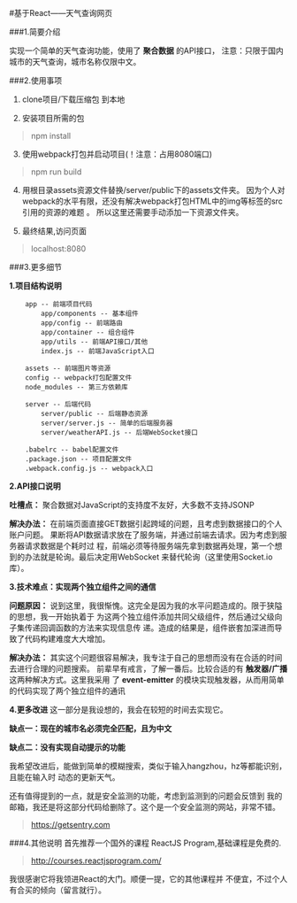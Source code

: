 #基于React——天气查询网页

###1.简要介绍

实现一个简单的天气查询功能，使用了 **聚合数据** 的API接口，
注意：只限于国内城市的天气查询，城市名称仅限中文。

###2.使用事项
1. clone项目/下载压缩包 到本地

2. 安装项目所需的包 
> npm install

3. 使用webpack打包并启动项目(！注意：占用8080端口)
>npm run build

4. 用根目录assets资源文件替换/server/public下的assets文件夹。
因为个人对webpack的水平有限，还没有解决webpack打包HTML中的img等标签的src引用的资源的难题 。
所以这里还需要手动添加一下资源文件夹。

5. 最终结果,访问页面
>localhost:8080

###3.更多细节

**1.项目结构说明**

```text
    app -- 前端项目代码
        app/components -- 基本组件
        app/config -- 前端路由
        app/container -- 组合组件
        app/utils -- 前端API接口/其他
        index.js -- 前端JavaScript入口
    
    assets -- 前端图片等资源
    config -- webpack打包配置文件
    node_modules -- 第三方依赖库
    
    server -- 后端代码
        server/public -- 后端静态资源
        server/server.js -- 简单的后端服务器
        server/weatherAPI.js -- 后端WebSocket接口
    
    .babelrc -- babel配置文件
    .package.json -- 项目配置文件
    .webpack.config.js -- webpack入口
```

**2.API接口说明**

 **吐槽点：** 聚合数据对JavaScript的支持度不友好，大多数不支持JSONP
 
 **解决办法：** 在前端页面直接GET数据引起跨域的问题，且考虑到数据接口的个人账户问题。
 果断将API数据请求放在了服务端，并通过前端去请求。因为考虑到服务器请求数据是个耗时过
 程，前端必须等待服务端先拿到数据再处理，第一个想到的办法就是轮询。最后决定用WebSocket
 来替代轮询（这里使用Socket.io库）。
 
 **3.技术难点：实现两个独立组件之间的通信**
 
 **问题原因：**
 说到这里，我很惭愧。这完全是因为我的水平问题造成的。限于狭隘的思想，我一开始执着于
 为这两个独立组件添加共同父级组件，然后通过父级向子集传递回调函数的方法来实现信息传
 递。造成的结果是，组件嵌套加深进而导致了代码构建难度大大增加。
 
 **解决办法：**
 其实这个问题很容易解决，我专注于自己的思想而没有在合适的时间去进行合理的问题搜索。
 前辈早有戒言，了解一番后。比较合适的有 **触发器/广播** 这两种解决方式。这里我采用
 了 **event-emitter** 的模块实现触发器，从而用简单的代码实现了两个独立组件的通讯
 
 **4.更多改进**
 这一部分是我设想的，我会在较短的时间去实现它。
 
 **缺点一：现在的城市名必须完全匹配，且为中文**
 
 **缺点二：没有实现自动提示的功能**
 
 
 我希望改进后，能做到简单的模糊搜索，类似于输入hangzhou，hz等都能识别，且能在输入时
 动态的更新天气。
 
 还有值得提到的一点，就是安全监测的功能，考虑到监测到的问题会反馈到
 我的邮箱，我还是将这部分代码给删除了。这个是一个安全监测的网站，非常不错。
 >https://getsentry.com
 
 ###4.其他说明
 首先推荐一个国外的课程 ReactJS Program,基础课程是免费的.
 >http://courses.reactjsprogram.com/
 
 我很感谢它将我领进React的大门。顺便一提，它的其他课程并
 不便宜，不过个人有合买的倾向（留言就行）。
 
 

 
 
 
 
 
 
 
 
 
 




  
  
 
